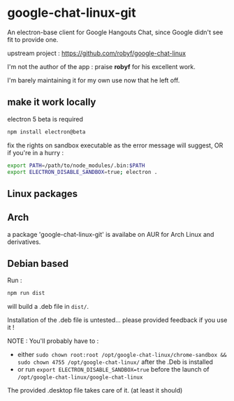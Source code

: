 # google-chat-linux-git

An electron-base client for Google Hangouts Chat, since Google didn't see fit to provide one.

upstream project : https://github.com/robyf/google-chat-linux

I'm not the author of the app : praise **robyf** for his excellent work.

I'm barely maintaining it for my own use now that he left off.

## make it work locally

electron 5 beta is required

```sh
npm install electron@beta
```

fix the rights on sandbox executable as the error message will suggest, OR if you're in a hurry :

```sh
export PATH=/path/to/node_modules/.bin:$PATH
export ELECTRON_DISABLE_SANDBOX=true; electron .
```

## Linux packages

## Arch

a package 'google-chat-linux-git' is availabe on AUR for Arch Linux and derivatives.

## Debian based

Run :

```sh
npm run dist
```

will build a .deb file in `dist/`.

Installation of the .deb file is untested... please provided feedback if you use it !

NOTE : You'll probably have to :

- either `sudo chown root:root /opt/google-chat-linux/chrome-sandbox && sudo chown 4755 /opt/google-chat-linux/` after the .Deb is installed
- or run `export ELECTRON_DISABLE_SANDBOX=true` before the launch of `/opt/google-chat-linux/google-chat-linux`

The provided .desktop file takes care of it. (at least it should)
